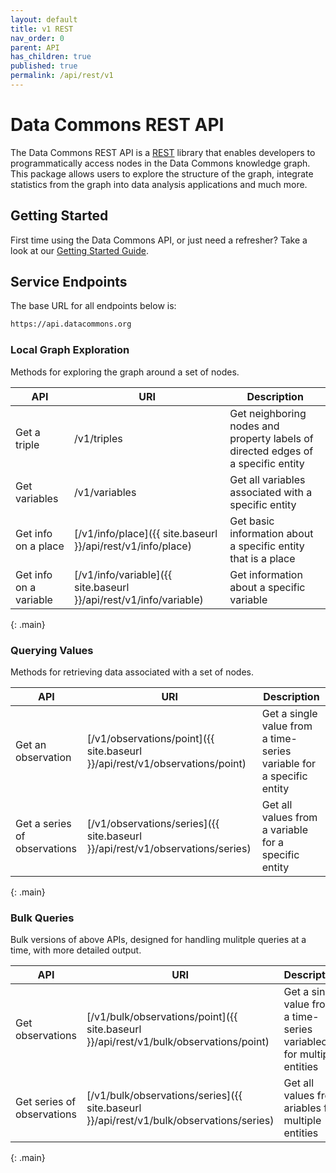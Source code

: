 ```yaml
---
layout: default
title: v1 REST
nav_order: 0
parent: API
has_children: true
published: true
permalink: /api/rest/v1
---
```


# Data Commons REST API

The Data Commons REST API is a [REST](https://en.wikipedia.org/wiki/Representational_state_transfer) library that enables developers to programmatically access nodes in the Data Commons knowledge graph. This package allows users to explore the structure of the graph, integrate statistics from the graph into data analysis applications and much more. 


## Getting Started

First time using the Data Commons API, or just need a refresher? Take a look at our [Getting Started Guide](getting_started.html).


## Service Endpoints

The base URL for all endpoints below is:


```bash
https://api.datacommons.org
```


### Local Graph Exploration

Methods for exploring the graph around a set of nodes.

| API | URI | Description |
| --- | --- | ------------|
| Get a triple | /v1/triples | Get neighboring nodes and property labels of directed edges of a specific entity 
| Get variables | /v1/variables | Get all variables associated with a specific entity |
| Get info on a place |[/v1/info/place]({{ site.baseurl }}/api/rest/v1/info/place) | Get basic information about a specific entity that is a place |
| Get info on a variable | [/v1/info/variable]({{ site.baseurl }}/api/rest/v1/info/variable) | Get information about a specific variable |
{: .main}



### Querying Values

Methods for retrieving data associated with a set of nodes.

| API | URI | Description |
| --- | --- | ------------|
| Get an observation | [/v1/observations/point]({{ site.baseurl }}/api/rest/v1/observations/point) | Get a single value from a time-series variable for a specific entity
| Get a series of observations | [/v1/observations/series]({{ site.baseurl }}/api/rest/v1/observations/series) | Get all values from a variable for a specific entity |
{: .main}


 
### Bulk Queries

Bulk versions of above APIs, designed for handling mulitple queries at a time, with more detailed output.

| API | URI | Description |
| --- | --- | ------------|
| Get observations | [/v1/bulk/observations/point]({{ site.baseurl }}/api/rest/v1/bulk/observations/point) | Get a single value from a time-series variableo for multiple entities
| Get series of observations | [/v1/bulk/observations/series]({{ site.baseurl }}/api/rest/v1/bulk/observations/series) | Get all values from ariables for multiple entities |
{: .main}